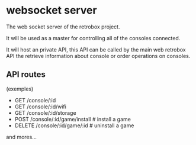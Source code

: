 # websocket server

The web socket server of the retrobox project.

It will be used as a master for controlling all of the consoles connected.

It will host an private API, this API can be called by the main web retrobox API the retrieve information about console or order operations on consoles.

## API routes

(exemples)

- GET /console/:id
- GET /console/:id/wifi
- GET /console/:id/storage
- POST /console/:id/game/install # install a game
- DELETE /console/:id/game/:id # uninstall a game

and mores...

